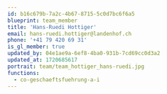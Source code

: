 ```yaml
---
id: b16c679b-7a2c-4b67-8715-5c0d7bc6f6a5
blueprint: team_member
title: 'Hans-Ruedi Hottiger'
email: hans-ruedi.hottiger@landenhof.ch
phone: '+41 79 420 69 31'
is_gl_member: true
updated_by: 04e1ae9a-6ef8-4ba0-931b-7cd69cc0d3a2
updated_at: 1720685617
portrait: team/team_hottiger_hans-ruedi.jpg
functions:
  - co-geschaeftsfuehrung-a-i
---
```

